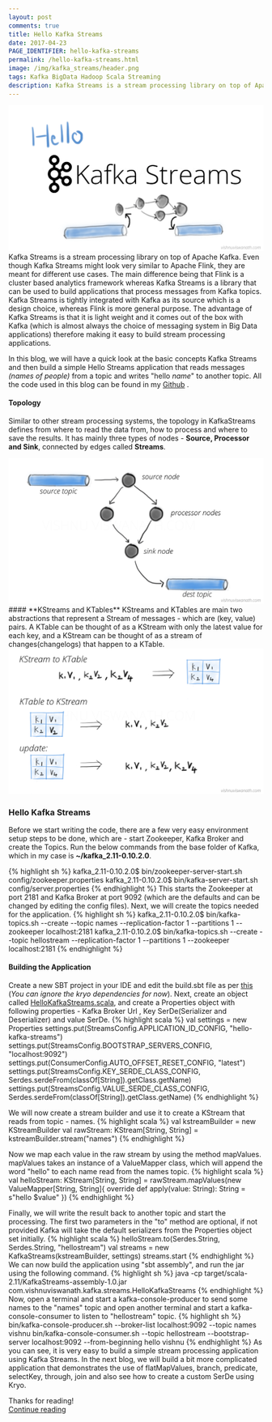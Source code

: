 ```yaml
---
layout: post
comments: true
title: Hello Kafka Streams
date: 2017-04-23
PAGE_IDENTIFIER: hello-kafka-streams
permalink: /hello-kafka-streams.html
image: /img/kafka_streams/header.png
tags: Kafka BigData Hadoop Scala Streaming
description: Kafka Streams is a stream processing library on top of Apache Kafka. In this blog we will have a quick look at the basic concepts Kafka Streams and then build a simple Hello Streams application that reads messages (names of people) from a topic and writes “hello name” to another topic
---
```

<div class="col three">
    <img class="col three" src="/img/kafka_streams/header.png">
</div>
Kafka Streams is a stream processing library on top of Apache Kafka. Even though Kafka Streams might look very similar to Apache Flink, they are meant for different use cases. The main difference being that Flink is a cluster based analytics framework whereas Kafka Streams is a library that can be used to build applications that process messages from Kafka topics. Kafka Streams is tightly integrated with Kafka as its source which is a design choice, whereas Flink is more general purpose. The advantage of Kafka Streams is that it is light weight and it comes out of the box with Kafka (which is almost always the choice of messaging system in Big Data applications) therefore making it easy to build stream processing applications.

In this blog, we will have a quick look at the basic concepts Kafka Streams and then build a simple Hello Streams application that reads messages *(names of people)* from a topic and writes "hello *name*" to another topic. All the code used in this blog can be found in my [Github](https://github.com/soniclavier/hadoop_datascience/tree/master/KafkaStreams) <i class="fa fa-github" aria-hidden="true"></i>.

#### **Topology**
Similar to other stream processing systems, the topology in KafkaStreams defines from where to read the data from, how to process and where to save the results. It has mainly three types of nodes - **Source, Processor and Sink**, connected by edges called **Streams**.
<div class="col three">
    <img class="col three" src="/img/kafka_streams/topology.png">
</div>
#### **KStreams and KTables**
KStreams and KTables are main two abstractions that represent a Stream of messages - which are (key, value) pairs. A KTable can be thought of as a KStream with only the latest value for each key, and a KStream can be thought of as a stream of changes(changelogs) that happen to a KTable.
<div class="col three">
    <img class="col three" src="/img/kafka_streams/kstream_ktable.png">
</div>

### **Hello Kafka Streams**
Before we start writing the code, there are a few very easy environment setup steps to be done, which are - start Zookeeper, Kafka Broker and create the Topics. Run the below commands from the base folder of Kafka, which in my case is **~/kafka_2.11-0.10.2.0**.

{% highlight sh %}
kafka_2.11-0.10.2.0$ bin/zookeeper-server-start.sh config/zookeeper.properties
kafka_2.11-0.10.2.0$ bin/kafka-server-start.sh config/server.properties
{% endhighlight %}
This starts the Zookeeper at port 2181 and Kafka Broker at port 9092 (which are the defaults and can be changed by editing the config files). Next, we will create the topics needed for the application. 
{% highlight sh %}
kafka_2.11-0.10.2.0$ bin/kafka-topics.sh --create --topic names --replication-factor 1 --partitions 1 --zookeeper localhost:2181
kafka_2.11-0.10.2.0$ bin/kafka-topics.sh --create --topic hellostream --replication-factor 1 --partitions 1 --zookeeper localhost:2181
{% endhighlight %}

#### **Building the Application**
Create a new SBT project in your IDE and edit the build.sbt file as per [this](https://github.com/soniclavier/hadoop_datascience/blob/master/KafkaStreams/build.sbt) (*You can ignore the kryo dependencies for now*). Next, create an object called [HelloKafkaStreams.scala](https://github.com/soniclavier/hadoop_datascience/blob/master/KafkaStreams/src/main/scala-2.11/com/vishnuviswanath/kafka/streams/HelloKafkaStreams.scala), and create a Properties object with following properties - Kafka Broker Url , Key SerDe(Serializer and Deserializer) and value SerDe.
{% highlight scala %}
val settings = new Properties
settings.put(StreamsConfig.APPLICATION_ID_CONFIG, "hello-kafka-streams")
settings.put(StreamsConfig.BOOTSTRAP_SERVERS_CONFIG, "localhost:9092")
settings.put(ConsumerConfig.AUTO_OFFSET_RESET_CONFIG, "latest")
settings.put(StreamsConfig.KEY_SERDE_CLASS_CONFIG, Serdes.serdeFrom(classOf[String]).getClass.getName)
settings.put(StreamsConfig.VALUE_SERDE_CLASS_CONFIG, Serdes.serdeFrom(classOf[String]).getClass.getName)
{% endhighlight %}

We will now create a stream builder and use it to create a KStream that reads from topic - names.
{% highlight scala %}
val kstreamBuilder = new KStreamBuilder
val rawStream: KStream[String, String] = kstreamBuilder.stream("names")
{% endhighlight %}

Now we map each value in the raw stream by using the method mapValues. mapValues takes an instance of a ValueMapper class, which will append the word "hello" to each name read from the names topic.
{% highlight scala %}
val helloStream: KStream[String, String] = rawStream.mapValues(new ValueMapper[String, String]{
  override def apply(value: String): String = s"hello $value"
})
{% endhighlight %}

Finally, we will write the result back to another topic and start the processing. The first two parameters in the "to" method are optional, if not provided Kafka will take the default serializers from the Properties object set initially.
{% highlight scala %}
helloStream.to(Serdes.String, Serdes.String, "hellostream")
val streams = new KafkaStreams(kstreamBuilder, settings)
streams.start
{% endhighlight %}
We can now build the application using "sbt assembly", and run the jar using the following command.
{% highlight sh %}
java -cp target/scala-2.11/KafkaStreams-assembly-1.0.jar com.vishnuviswanath.kafka.streams.HelloKafkaStreams
{% endhighlight %}
Now, open a terminal and start a kafka-console-producer to send some names to the "names" topic and open another terminal and start a kafka-console-consumer to listen to "hellostream" topic.
{% highlight sh %}
bin/kafka-console-producer.sh --broker-list localhost:9092 --topic names
vishnu
bin/kafka-console-consumer.sh --topic hellostream --bootstrap-server localhost:9092 --from-beginning
hello vishnu
{% endhighlight %}
As you can see, it is very easy to build a simple stream processing application using Kafka Streams. In the next blog, we will build a bit more complicated application that demonstrates the use of flatMapValues, branch, predicate, selectKey, through, join and also see how to create a custom SerDe using Kryo.

Thanks for reading!
<br/><a href="search.html?query=kafka">Continue reading</a>